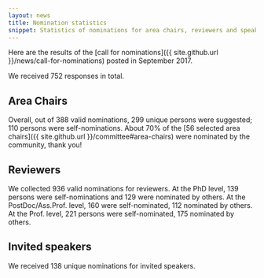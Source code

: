 ```yaml
---
layout: news
title: Nomination statistics
snippet: Statistics of nominations for area chairs, reviewers and speakers are available
---
```


Here are the results of the [call for nominations]({{ site.github.url }}/news/call-for-nominations) posted in September 2017.

We received 752 responses in total.

## Area Chairs

Overall, out of 388 valid nominations, 299 unique persons were suggested; 110 persons were self-nominations.
About 70% of the [56 selected area chairs]({{ site.github.url }}/committee#area-chairs) were nominated by the community, thank you!

## Reviewers

We collected 936 valid nominations for reviewers.
At the PhD level, 139 persons were self-nominations and 129 were nominated by others.
At the PostDoc/Ass.Prof. level, 160 were self-nominated, 112 nominated by others.
At the Prof. level, 221 persons were self-nominated, 175 nominated by others.

## Invited speakers

We received 138 unique nominations for invited speakers.
